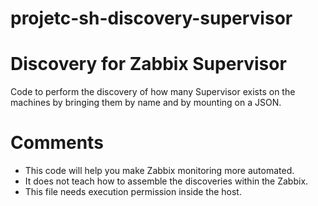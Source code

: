 # projetc-sh-discovery-supervisor

# Discovery for Zabbix Supervisor

Code to perform the discovery of how many Supervisor exists on the machines by bringing them by name and by mounting on a JSON.

# Comments

* This code will help you make Zabbix monitoring more automated.
* It does not teach how to assemble the discoveries within the Zabbix.
* This file needs execution permission inside the host.
